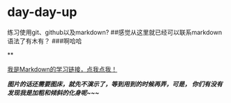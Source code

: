 # day-day-up
练习使用git、github以及markdown?
##感觉从这里就已经可以联系markdown语法了有木有？
###啊哈哈

**

[我是Markdown的学习链接，点我点我！](http://www.jianshu.com/p/1e402922ee32/)

***图片的话还需要图床，就先不演示了，等到用到的时候再弄，可是，
你们有没有发现我是加粗和倾斜的化身呢~~~***
